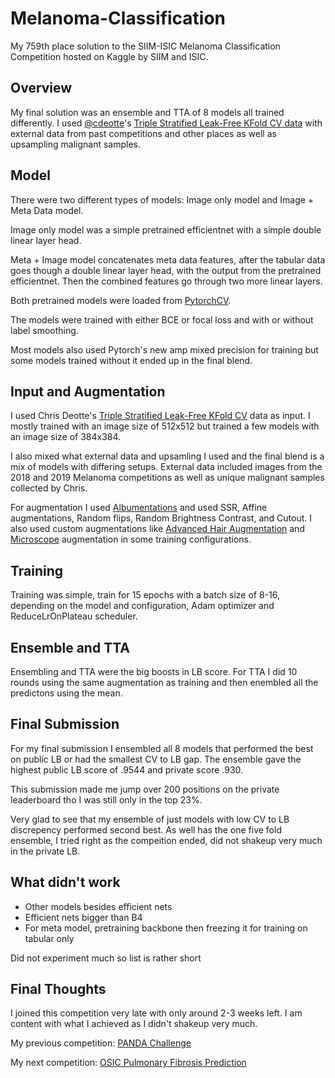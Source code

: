 # Melanoma-Classification

My 759th place solution to the SIIM-ISIC Melanoma Classification Competition hosted on Kaggle by SIIM and ISIC.

## Overview

My final solution was an ensemble and TTA of 8 models all trained differently. I used [@cdeotte](https://www.kaggle.com/cdeotte)'s [Triple Stratified Leak-Free KFold CV data](https://www.kaggle.com/c/siim-isic-melanoma-classification/discussion/165526) with external data from past competitions and other places as well as upsampling malignant samples.

## Model

There were two different types of models: Image only model and Image + Meta Data model.

Image only model was a simple pretrained efficientnet with a simple double linear layer head.

Meta + Image model concatenates meta data features, after the tabular data goes though a double linear layer head, with the output from the pretrained efficientnet. Then the combined features go through two more linear layers.

Both pretrained models were loaded from [PytorchCV](https://github.com/osmr/imgclsmob).

The models were trained with either BCE or focal loss and with or without label smoothing.

Most models also used Pytorch's new amp mixed precision for training but some models trained without it ended up in the final blend.

## Input and Augmentation

I used Chris Deotte's [Triple Stratified Leak-Free KFold CV](https://www.kaggle.com/c/siim-isic-melanoma-classification/discussion/165526) data as input. I mostly trained with an image size of 512x512 but trained a few models with an image size of 384x384.

I also mixed what external data and upsamling I used and the final blend is a mix of models with differing setups. External data included images from the 2018 and 2019 Melanoma competitions as well as unique malignant samples collected by Chris.

For augmentation I used [Albumentations](https://albumentations.readthedocs.io/en/latest/api/augmentations.html) and used SSR, Affine augmentations, Random flips, Random Brightness Contrast, and Cutout. I also used custom augmentations like [Advanced Hair Augmentation](https://www.kaggle.com/c/siim-isic-melanoma-classification/discussion/159176) and [Microscope](https://www.kaggle.com/c/siim-isic-melanoma-classification/discussion/159476#900271) augmentation in some training configurations.

## Training

Training was simple, train for 15 epochs with a batch size of 8-16, depending on the model and configuration, Adam optimizer and ReduceLrOnPlateau scheduler.

## Ensemble and TTA

Ensembling and TTA were the big boosts in LB score. For TTA I did 10 rounds using the same augmentation as training and then enembled all the predictons using the mean.

## Final Submission

For my final submission I ensembled all 8 models that performed the best on public LB or had the smallest CV to LB gap. The ensemble gave the highest public LB score of .9544 and private score .930.

This submission made me jump over 200 positions on the private leaderboard tho I was still only in the top 23%.

Very glad to see that my ensemble of just models with low CV to LB discrepency performed second best. As well has the one five fold ensemble, I tried right as the compeition ended, did not shakeup very much in the private LB.

## What didn't work

- Other models besides efficient nets
- Efficient nets bigger than B4
- For meta model, pretraining backbone then freezing it for training on tabular only

Did not experiment much so list is rather short

## Final Thoughts

I joined this competition very late with only around 2-3 weeks left. I am content with what I achieved as I didn't shakeup very much.

My previous competition: [PANDA Challenge](https://github.com/GreatGameDota/PANDA-Challenge-Solution)

My next competition: [OSIC Pulmonary Fibrosis Prediction](https://github.com/GreatGameDota/OSIC-Pulmonary-Fibrosis-Prediction)
